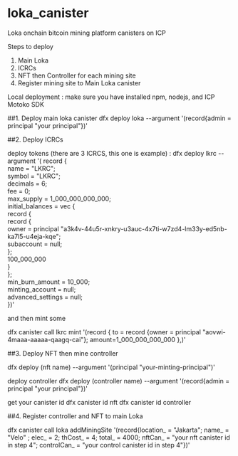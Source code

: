 # loka_canister

Loka onchain bitcoin mining platform canisters on ICP

Steps to deploy
1. Main Loka
2. ICRCs
3. NFT then Controller for each mining site
4. Register mining site to Main Loka canister


Local deployment :
make sure you have installed npm, nodejs, and ICP Motoko SDK


##1. Deploy main loka canister
dfx deploy loka --argument '(record{admin = principal "your principal"})'

##2. Deploy ICRCs

deploy tokens (there are 3 ICRCS, this one is example) :
dfx deploy lkrc --argument '( record {                     
      name = "LKRC";                         
      symbol = "LKRC";                           
      decimals = 6;                                           
      fee = 0;                                        
      max_supply = 1_000_000_000_000;                         
      initial_balances = vec {                                
          record {                                            
              record {                                        
                  owner = principal "a3k4v-44u5r-xnkry-u3auc-4x7ti-w7zd4-lm33y-ed5nb-ka7l5-u4eja-kqe";   
                  subaccount = null;                          
              };                                              
              100_000_000                                 
          }                                                   
      };                                                      
      min_burn_amount = 10_000;                         
      minting_account = null;                                 
      advanced_settings = null;                               
  })'

and then mint some

dfx canister call lkrc mint '(record {
  to = record {owner = principal "aovwi-4maaa-aaaaa-qaagq-cai"};
  amount=1_000_000_000_000
},)'


##3. Deploy NFT then mine controller


dfx deploy (nft name) --argument '(principal "your-minting-principal")'

deploy controller
dfx deploy (controller name) --argument '(record{admin = principal "your principal"})'

get your canister id
dfx canister id nft
dfx canister id controller

##4. Register controller and NFT to main Loka

dfx canister call loka addMiningSite '(record{location_ = "Jakarta"; name_ = "Velo" ; elec_ = 2; thCost_ = 4; total_ = 4000; nftCan_ = "your nft canister id in step 4"; controlCan_ = "your control canister id in step 4"})'

